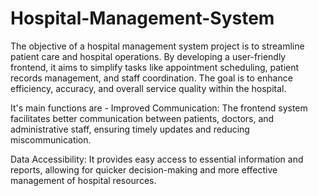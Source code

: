 # Hospital-Management-System
The objective of a hospital management system project is to streamline patient care and hospital operations. By developing a user-friendly frontend, it aims to simplify tasks like appointment scheduling, patient records management, and staff coordination. The goal is to enhance efficiency, accuracy, and overall service quality within the hospital.

It's main functions are -
  Improved Communication: 
  The frontend system facilitates better communication between patients, doctors, and administrative staff, ensuring timely updates and reducing miscommunication.

  Data Accessibility:
  It provides easy access to essential information and reports, allowing for quicker decision-making and more effective management of hospital resources.
